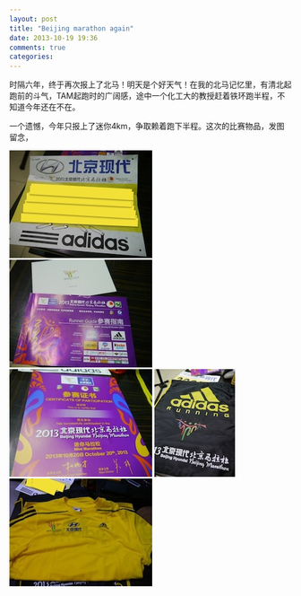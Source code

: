 ```yaml
---
layout: post
title: "Beijing marathon again"
date: 2013-10-19 19:36
comments: true
categories: 
---
```


时隔六年，终于再次报上了北马！明天是个好天气！在我的北马记忆里，有清北起跑前的斗气，TAM起跑时的广阔感，途中一个化工大的教授赶着铁环跑半程，不知道今年还在不在。

一个遗憾，今年只报上了迷你4km，争取赖着跑下半程。这次的比赛物品，发图留念，

![](/images/posts/2013-10-19/1.jpg)
![](/images/posts/2013-10-19/2.jpg)
![](/images/posts/2013-10-19/3.jpg)
![](/images/posts/2013-10-19/4.jpg)
![](/images/posts/2013-10-19/5.jpg)

